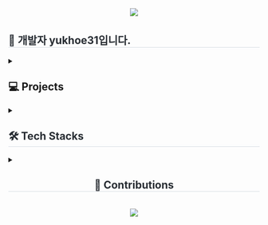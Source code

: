 <div align=center>

<div style="text-align: center;">
    <img src="https://capsule-render.vercel.app/api?type=waving&color=0:E34C26,10:DA5B0B,30:C6538C,75:3572A5,100:A371F7&height=180&width=100%&text=yukhoe31's%20Github&animation=fadeIn&fontColor=ffffff&fontSize=70" />
</div>

<div style="text-align: left;">
    <h2 style="border-bottom: 1px solid #d8dee4; color: #282d33; width:100%;">🐯 개발자 yukhoe31입니다.</h2>
</div>

<div style="text-align: left;">
    <details>
    <summary>
    <h2>💻 Projects</h2>
    </summary>
    <table style="text-align: center; margin: 0 auto;">
        <tr>
            <th>기간</th>
            <th>내용</th>
            <th>설명</th>
        </tr>
        <tr>
            <td>2023.03 ~ 2023.08</td>
            <td><a href="https://github.com/yukhoe31/app_sandwich">써브웨이 샌드위치 맞춤형 추천 서비스</a></td>
            <td>졸업프로젝트: 샌드위치 조합 추천 애플리케이션</td>
        </tr>
        <tr>
            <td>2024.04 ~ 2024.04</td>
            <td><a href="https://github.com/JunbroGit/SemiProject">KyotoInside</a></td>
            <td>쌍용교육센터 세미프로젝트: 관광지 소개 웹사이트</td>
        </tr>
    </table>
    </details>
</div>



<div style="text-align: left;">
    <details>
    <summary>
    <h2 style="border-bottom: 1px solid #d8dee4; color: #282d33;">🛠️ Tech Stacks</h2>
    </summary>
    <div style="margin: ; text-align: left;">
        <img src="https://img.shields.io/badge/Apache%20Tomcat-F8DC75?style=flat&logo=Apache%20Tomcat&logoColor=white">
        <img src="https://img.shields.io/badge/Amazon%20AWS-232F3E?style=flat&logo=Amazon%20AWS&logoColor=white">
        <img src="https://img.shields.io/badge/Firebase-FFCA28?style=flat&logo=Firebase&logoColor=white">
        <br>    
        <img src="https://img.shields.io/badge/Python-3776AB?style=flat&logo=Python&logoColor=white">
        <img src="https://img.shields.io/badge/Java-007396?style=flat&logo=Java&logoColor=white">
        <img src="https://img.shields.io/badge/Node.js-339933?style=flat&logo=Node.js&logoColor=white">
        <img src="https://img.shields.io/badge/MySQL-4479A1?style=flat&logo=MySQL&logoColor=white">
        <br>
        <img src="https://img.shields.io/badge/HTML5-E34F26?style=flat&logo=HTML5&logoColor=white">
        <img src="https://img.shields.io/badge/Bootstrap-7952B3?style=flat&logo=Bootstrap&logoColor=white">
        <img src="https://img.shields.io/badge/CSS3-1572B6?style=flat&logo=CSS3&logoColor=white">
        <img src="https://img.shields.io/badge/Javascript-F7DF1E?style=flat&logo=Javascript&logoColor=white">
    </div>
    </details>
</div>

<div style="text-align: left;">
    <details>
    <summary>
    <h2 style="border-bottom: 1px solid #d8dee4; color: #282d33; text-align: center;">🎄 Contributions</h2>
    </summary>


![](./profile-3d-contrib/profile-night-rainbow.svg)
</details>
</div>

<br>
<div style="text-align: center;">
    <img src="https://capsule-render.vercel.app/api?type=waving&color=0:E34C26,10:DA5B0B,30:C6538C,75:3572A5,100:A371F7&height=130&width=100%&section=footer&text=&fontSize=0"/>
</div>


</div>
